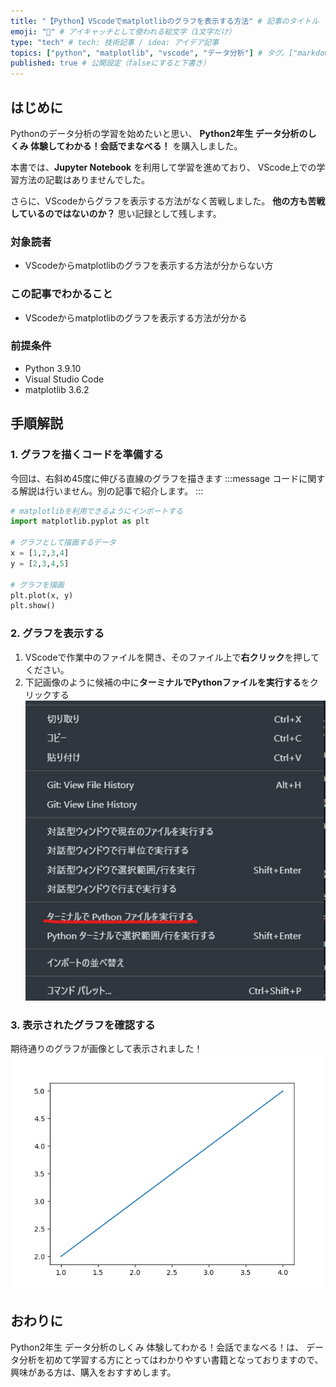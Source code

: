 ```yaml
---
title: "【Python】VScodeでmatplotlibのグラフを表示する方法" # 記事のタイトル
emoji: "🥝" # アイキャッチとして使われる絵文字（1文字だけ）
type: "tech" # tech: 技術記事 / idea: アイデア記事
topics: ["python", "matplotlib", "vscode", "データ分析"] # タグ。["markdown", "rust", "aws"]のように指定する
published: true # 公開設定（falseにすると下書き）
---
```

## はじめに
Pythonのデータ分析の学習を始めたいと思い、
**Python2年生 データ分析のしくみ 体験してわかる！会話でまなべる！** を購入しました。

本書では、**Jupyter Notebook** を利用して学習を進めており、
VScode上での学習方法の記載はありませんでした。

さらに、VScodeからグラフを表示する方法がなく苦戦しました。
**他の方も苦戦しているのではないのか？** 思い記録として残します。

### 対象読者
- VScodeからmatplotlibのグラフを表示する方法が分からない方

### この記事でわかること
- VScodeからmatplotlibのグラフを表示する方法が分かる

### 前提条件
- Python 3.9.10
- Visual Studio Code
- matplotlib 3.6.2

## 手順解説
### 1. グラフを描くコードを準備する
今回は、右斜め45度に伸びる直線のグラフを描きます
:::message
コードに関する解説は行いません。別の記事で紹介します。
:::
```python
# matplotlibを利用できるようにインポートする
import matplotlib.pyplot as plt

# グラフとして描画するデータ
x = [1,2,3,4]
y = [2,3,4,5]

# グラフを描画
plt.plot(x, y)
plt.show()
```
### 2. グラフを表示する
1. VScodeで作業中のファイルを開き、そのファイル上で**右クリック**を押してください。
2. 下記画像のように候補の中に**ターミナルでPythonファイルを実行する**をクリックする
![ターミナルでPythonファイルを実行する](/images/run-matplotlib-vscode.png)


### 3. 表示されたグラフを確認する
期待通りのグラフが画像として表示されました！
![右斜め45度に伸びる直線のグラフ](/images/45graph.png)

## おわりに
Python2年生 データ分析のしくみ 体験してわかる！会話でまなべる！は、
データ分析を初めて学習する方にとってはわかりやすい書籍となっておりますので、
興味がある方は、購入をおすすめします。